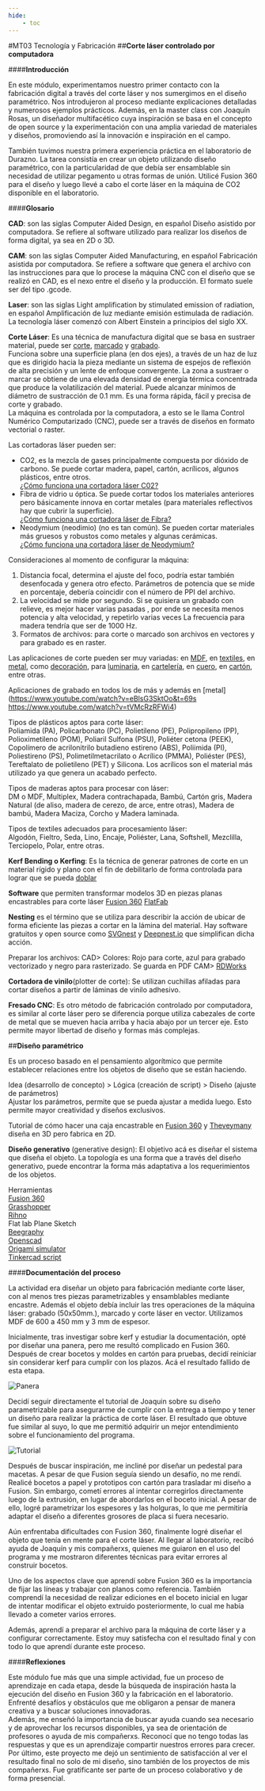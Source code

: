 ```yaml
---
hide:
    - toc
---
```


#MT03 Tecnología y Fabricación 
##**Corte láser controlado por computadora**

####**Introducción**

En este módulo, experimentamos nuestro primer contacto con la fabricación digital a través del corte láser y nos sumergimos en el diseño paramétrico. 
Nos introdujeron al proceso mediante explicaciones detalladas y numerosos ejemplos prácticos.  Además, en la master class con Joaquín Rosas, un diseñador multifacético cuya inspiración se basa en el concepto de open source y la experimentación con una amplia variedad de materiales y diseños, promoviendo así la innovación e inspiración en el campo. 

También tuvimos nuestra primera experiencia práctica en el laboratorio de Durazno. La tarea consistía en crear un objeto utilizando diseño paramétrico, con la particularidad de que debía ser ensamblable sin necesidad de utilizar pegamento u otras formas de unión. Utilicé Fusion 360 para el diseño y luego llevé a cabo el corte láser en la máquina de CO2 disponible en el laboratorio. 


####**Glosario**

**CAD**: son las siglas Computer Aided Design, en español Diseño asistido por computadora. Se refiere al software utilizado para realizar los diseños de forma digital, ya sea en 2D o 3D.

**CAM**: son las siglas Computer Aided Manufacturing, en español Fabricación asistida por computadora. Se refiere a software que genera el archivo con las instrucciones para que lo procese la máquina CNC con el diseño que se realizó en CAD, es el nexo entre el diseño y la producción. El formato suele ser del tipo .gcode.

**Laser**: son las siglas Light amplification by stimulated emission of radiation, en español Amplificación de luz mediante emisión estimulada de radiación. La tecnología láser comenzó con Albert Einstein a principios del siglo XX.

**Corte Láser**: Es una técnica de manufactura digital que se basa en sustraer material, puede ser [corte](https://www.youtube.com/watch?v=SIjUVCho_xU&t=2s), [marcado](https://www.youtube.com/watch?v=lq_BsejihZ8&t=37s) y [grabado](https://www.youtube.com/watch?v=BiIeXWPRO0I). <br>
Funciona sobre una superficie plana (en dos ejes), a través de un haz de luz que es dirigido hacia la pieza mediante un sistema de espejos de reflexión de alta precisión y un lente de enfoque convergente. La zona a sustraer o marcar se obtiene de una elevada densidad de energía térmica concentrada que produce la volatilización del material. Puede alcanzar mínimos de diámetro de sustracción de 0.1 mm. Es una forma rápida, fácil y precisa de corte y grabado. <br>
La máquina es controlada por la computadora, a esto se le llama Control Numérico Computarizado (CNC), puede ser a través de diseños en formato vectorial o raster. 

Las cortadoras láser pueden ser: <br>
- CO2, es la mezcla de gases principalmente compuesta por dióxido de carbono. Se puede cortar madera, papel, cartón, acrílicos, algunos plásticos, entre otros. <br>
[¿Cómo funciona una cortadora láser C02?](https://www.youtube.com/watch?v=Mt5U-ARuBHY) <br>
- Fibra de vidrio u óptica. Se puede cortar todos los materiales anteriores pero básicamente innova en cortar metales (para materiales reflectivos hay que cubrir la superficie). <br>
[¿Cómo funciona una cortadora láser de Fibra?](https://www.youtube.com/watch?v=3gSNjsUO8E8&list=PLeQKxo8vDk-wOlXEdIlwPl1yQg1L7zYc3&index=5) <br>
- Neodymium (neodimio) (no es tan común). Se pueden cortar materiales más gruesos y robustos como metales y algunas cerámicas. <br>
[¿Cómo funciona una cortadora láser de Neodymium?](https://www.youtube.com/watch?v=om164bWBGp8)

Consideraciones al momento de configurar la máquina: <br>
1. Distancia focal, determina el ajuste del foco, podría estar también desenfocada y genera otro efecto. 
Parámetros de potencia que se mide en porcentaje, debería coincidir con el número de PPI del archivo. <br>
2. La velocidad se mide por segundo. 
Si se quisiera un grabado con relieve, es mejor hacer varias pasadas , por ende se necesita menos potencia y alta velocidad, y repetirlo varias veces
La frecuencia para madera tendría que ser de 1000 Hz.
3. Formatos de archivos: para corte o marcado son archivos en vectores y para grabado es en raster. 

Las aplicaciones de corte pueden ser muy variadas: en [MDF](https://www.youtube.com/watch?v=s3BrBtG0FHM&t=98s), en [textiles](https://www.youtube.com/watch?v=-xIb5-t26kU&t=10s), en [metal](https://www.youtube.com/watch?v=Ywy71uc_qBo), como [decoración](https://www.youtube.com/watch?v=F3ji3n5lkOE&t=237s), para [luminaria](https://www.youtube.com/watch?v=LD3xrdJzAnU&t=1s), en [cartelería](https://www.youtube.com/watch?v=RCYlqtlu9Gw), en [cuero](https://www.youtube.com/watch?v=DHc22dKZkdY), en [cartón](https://www.youtube.com/watch?v=eIouh_ElYHU&t=3s), entre otras. 

Aplicaciones de grabado en todos los de más y además en [metal](https://www.youtube.com/watch?v=eBlsG3SktOo&t=69s
https://www.youtube.com/watch?v=tVMcRzRFWi4)

Tipos de plásticos aptos para corte láser: <br> Poliamida (PA), Policarbonato (PC), Polietileno (PE), Polipropileno (PP), Polioximetileno (POM), Poliaril Sulfona (PSU), Poliéter cetona (PEEK), Copolímero de acrilonitrilo butadieno estireno (ABS), Poliimida (PI), Poliestireno (PS), Polimetilmetacrilato o Acrílico (PMMA), Poliéster (PES), Tereftalato de polietileno (PET) y Silicona. 
Los acrílicos son el material más utilizado ya que genera un acabado perfecto.

Tipos de maderas aptos para procesar con láser: <br> 
DM o MDF, Multiplex, Madera contrachapada, Bambú, Cartón gris, Madera Natural (de aliso, madera de cerezo, de arce, entre otras), Madera de bambú, Madera Maciza, Corcho y Madera laminada. 

Tipos de textiles adecuados para procesamiento láser: <br> 
Algodón, Fieltro, Seda, Lino, Encaje, Poliéster, Lana, Softshell, Mezclilla, Terciopelo, Polar, entre otras. 

**Kerf Bending o Kerfing**: Es la técnica de generar patrones de corte en un material rígido y plano con el fin de debilitarlo de forma controlada para lograr que se pueda [doblar](
https://www.youtube.com/watch?v=QvcpBnxsQws&t=1s)

**Software** que permiten transformar modelos 3D en piezas planas encastrables para corte láser 
[Fusion 360](https://www.youtube.com/watch?v=puh35b5SX3Q&t=8s)
[FlatFab](https://www.youtube.com/watch?v=C_2dtZftMww)

**Nesting** es el término que se utiliza para describir la acción de ubicar de forma eficiente las piezas a cortar en la lámina del material. Hay software gratuitos y open source como [SVGnest](https://svgnest.com/)  y [Deepnest.io](https://deepnest.io/)  que simplifican dicha acción. 

Preparar los archivos:
CAD> Colores: Rojo para corte, azul para grabado vectorizado y negro para rasterizado. Se guarda en PDF 
CAM> [RDWorks](https://www.youtube.com/watch?v=UwjH-HMmGuY&t=97s)

**Cortadora de vinilo**(plotter de corte): Se utilizan cuchillas afiladas para cortar diseños a partir de láminas de vinilo adhesivo. 

**Fresado CNC**: Es otro método de fabricación controlado por computadora, es similar al corte láser pero se diferencia porque utiliza cabezales de corte de metal que se mueven hacia arriba y hacia abajo por un tercer eje. Esto permite mayor libertad de diseño y formas más complejas. 

##**Diseño paramétrico**

Es un proceso basado en el pensamiento algorítmico que permite establecer relaciones entre los objetos de diseño que se están haciendo. 

Idea (desarrollo de concepto) > Lógica (creación de script) > Diseño (ajuste de parámetros) <br>
Ajustar los parámetros, permite que se pueda ajustar a medida luego. Esto permite mayor creatividad y diseños exclusivos. 

Tutorial de cómo hacer una caja encastrable en [Fusion 360](https://www.youtube.com/watch?v=ZrcqauNvt0M&t=706s) y 
[Theveymany](https://theverymany.com/project-gallery) diseña en 3D pero fabrica en 2D. 

**Diseño generativo** (generative design): El objetivo acá es diseñar el sistema que diseña el objeto. La topología es una forma que a través del diseño generativo, puede encontrar la forma más adaptativa a los requerimientos de los objetos. 

Herramientas <br>
[Fusion 360](https://www.autodesk.com/latam/products/fusion-360/overview?term=1-YEAR&tab=subscription) <br>
[Grasshopper](https://www.grasshopper3d.com/) <br>
[Rihno](https://www.rhino3d.com/es/) <br>
Flat lab Plane Sketch <br>
[Beegraphy](https://beegraphy.com/) <br>
[Openscad](https://openscad.org/) <br>
[Origami simulator](https://origamisimulator.org/) <br>
[Tinkercad script](https://www.tinkercad.com/)


####**Documentación del proceso**

La actividad era diseñar un objeto para fabricación mediante corte láser, con al menos tres piezas parametrizables y ensamblables mediante encastre. Además el objeto debía incluir las tres operaciones de la máquina láser: grabado (50x50mm.), marcado y corte láser en vector. Utilizamos MDF de 600 a 450 mm y 3 mm de espesor. 

Inicialmente, tras investigar sobre kerf y estudiar la documentación, opté por diseñar una panera, pero me resultó complicado en Fusion 360. Después de crear bocetos y moldes en cartón para pruebas, decidí reiniciar sin considerar kerf para cumplir con los plazos. Acá el resultado fallido de esta etapa. 

![Panera](../images/MT03/paneral.jpg)

Decidí seguir directamente el tutorial de Joaquin sobre su diseño parametrizable para asegurarme de cumplir con la entrega a tiempo y tener un diseño para realizar la práctica de corte láser. El resultado que obtuve fue similar al suyo, lo que me permitió adquirir un mejor entendimiento sobre el funcionamiento del programa. 

![Tutorial](../images/MT03/tutorial.png)

Después de buscar inspiración, me incliné por diseñar un pedestal para macetas. A pesar de que Fusion seguía siendo un desafío, no me rendí. Realicé bocetos a papel y prototipos con cartón para trasladar mi diseño a Fusion. Sin embargo, cometí errores al intentar corregirlos directamente luego de la extrusión, en lugar de abordarlos en el boceto inicial. A pesar de ello, logré parametrizar los espesores y las holguras, lo que me permitiría adaptar el diseño a diferentes grosores de placa si fuera necesario. 

Aún enfrentaba dificultades con Fusion 360, finalmente logré diseñar el objeto que tenía en mente para el corte láser. Al llegar al laboratorio, recibó ayuda de Joaquín y mis compañerxs, quienes me guiaron en el uso del programa y me mostraron diferentes técnicas para evitar errores al construir bocetos. 

Uno de los aspectos clave que aprendí sobre Fusion 360 es la importancia de fijar las líneas y trabajar con planos como referencia. También comprendí la necesidad de realizar ediciones en el boceto inicial en lugar de intentar modificar el objeto extruido posteriormente, lo cual me había llevado a cometer varios errores. 

Además, aprendí a preparar el archivo para la máquina de corte láser y a configurar correctamente. Estoy muy satisfecha con el resultado final y con todo lo que aprendí durante este proceso. 

####**Reflexiones**

Este módulo fue más que una simple actividad, fue un proceso de aprendizaje en cada etapa, desde la búsqueda de inspiración hasta la ejecución del diseño en Fusion 360 y la fabricación en el laboratorio. Enfrenté desafíos y obstáculos que me obligaron a pensar de manera creativa y a buscar soluciones innovadoras. <br>
Además, me enseñó la importancia de buscar ayuda cuando sea necesario y de aprovechar los recursos disponibles, ya sea de orientación de profesores o ayuda de mis compañerxs. Reconocí que no tengo todas las respuestas y que es un aprendizaje compartir nuestros errores para crecer. <br>
Por último, este proyecto me dejó un sentimiento de satisfacción al ver el resultado final no solo de mi diseño, sino también de los proyectos de mis compañerxs. Fue gratificante ser parte de un proceso colaborativo y de forma presencial. 

